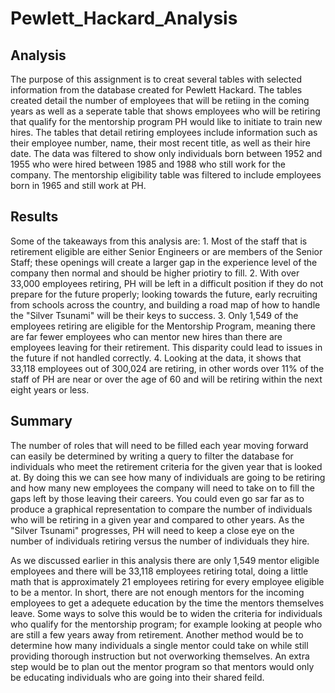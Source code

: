 # Pewlett_Hackard_Analysis

## Analysis
The purpose of this assignment is to creat several tables with selected information from the database created for Pewlett Hackard. The tables created detail the number of employees that will be retiing in the coming years as well as a seperate table that shows employees who will be retiring that qualify for the mentorship program PH would like to initiate to train new hires. The tables that detail retiring employees include information such as their employee number, name, their most recent title, as well as their hire date. The data was filtered to show only individuals born between 1952 and 1955 who were hired between 1985 and 1988 who still work for the company. The mentorship eligibility table was filtered to include employees born in 1965 and still work at PH.

## Results
Some of the takeaways from this analysis are: 1. Most of the staff that is retirement eligible are either Senior Engineers or are members of the Senior Staff; these openings will create a larger gap in the experience level of the company then normal and should be higher priotiry to fill. 2. With over 33,000 employees retiring, PH will be left in a difficult position if they do not prepare for the future properly; looking towards the future, early recruiting from schools across the country, and building a road map of how to handle the "Silver Tsunami" will be their keys to success. 3. Only 1,549 of the employees retiring are eligible for the Mentorship Program, meaning there are far fewer employees who can mentor new hires than there are employees leaving for their retirement. This disparity could lead to issues in the future if not handled correctly. 4. Looking at the data, it shows that 33,118 employees out of 300,024 are retiring, in other words over 11% of the staff of PH are near or over the age of 60 and will be retiring within the next eight years or less.  

## Summary
The number of roles that will need to be filled each year moving forward can easily be determined by writing a query to filter the database for individuals who meet the retirement criteria for the given year that is looked at. By doing this we can see how many of individuals are going to be retiring and how many new employees the company will need to take on to fill the gaps left by those leaving their careers. You could even go sar far as to produce a graphical representation to compare the number of individuals who will be retiring in a given year and compared to other years. As the "Silver Tsunami" progresses, PH will need to keep a close eye on the number of individuals retiring versus the number of individuals they hire.

As we discussed earlier in this analysis there are only 1,549 mentor eligible employees and there will be 33,118 employees retiring total, doing a little math that is approximately 21 employees retiring for every employee eligible to be a mentor. In short, there are not enough mentors for the incoming employees to get a adequete education by the time the mentors themselves leave. Some ways to solve this would be to widen the criteria for individuals who qualify for the mentorship program; for example looking at people who are still a few years away from retirement. Another method would be to determine how many individuals a single mentor could take on while still providing thorough instruction but not overworking themselves. An extra step would be to plan out the mentor program so that mentors would only be educating individuals who are going into their shared feild.